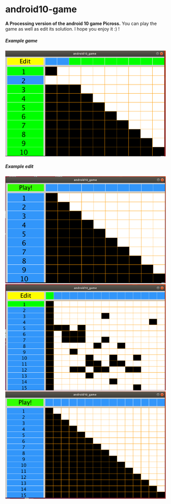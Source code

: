 # android10-game
**A Processing version of the android 10 game Picross.**
You can play the game as well as edit its solution. I hope you enjoy it :) !

##### Example game
![Example game](https://raw.githubusercontent.com/pranavgade20/android10-game/master/screens/10x10_play.png)
##### Example edit
![Example edit 1](https://raw.githubusercontent.com/pranavgade20/android10-game/master/screens/10x10_edit.png)
![Example edit 2](https://raw.githubusercontent.com/pranavgade20/android10-game/master/screens/15x15_play.png)
![Example edit 3](https://raw.githubusercontent.com/pranavgade20/android10-game/master/screens/15x15_edit.png)

